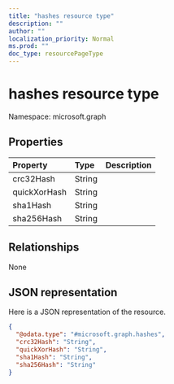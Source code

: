 ```yaml
---
title: "hashes resource type"
description: ""
author: ""
localization_priority: Normal
ms.prod: ""
doc_type: resourcePageType
---
```


# hashes resource type


Namespace: microsoft.graph



## Properties
|Property|Type|Description|
|:---|:---|:---|
|crc32Hash|String||
|quickXorHash|String||
|sha1Hash|String||
|sha256Hash|String||

## Relationships
None

## JSON representation
Here is a JSON representation of the resource.
<!-- {
  "blockType": "resource",
  "@odata.type": "microsoft.graph.hashes"
}
-->
``` json
{
  "@odata.type": "#microsoft.graph.hashes",
  "crc32Hash": "String",
  "quickXorHash": "String",
  "sha1Hash": "String",
  "sha256Hash": "String"
}
```

